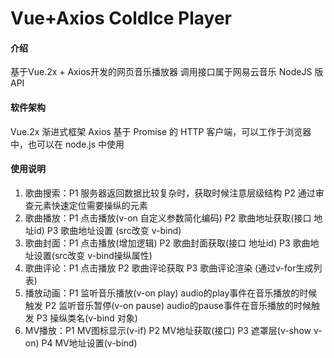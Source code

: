 # Vue+Axios ColdIce Player

#### 介绍
基于Vue.2x + Axios开发的网页音乐播放器  调用接口属于网易云音乐 NodeJS 版 API

#### 软件架构
Vue.2x 渐进式框架
Axios 基于 Promise 的 HTTP 客户端，可以工作于浏览器中，也可以在 node.js 中使用




#### 使用说明

1.  歌曲搜索：P1 服务器返回数据比较复杂时，获取时候注意层级结构 P2 通过审查元素快速定位需要操纵的元素
2.  歌曲播放：P1 点击播放(v-on 自定义参数简化编码) P2 歌曲地址获取(接口 地址id) P3 歌曲地址设置 (src改变 v-bind)
3.  歌曲封面：P1 点击播放(增加逻辑) P2 歌曲封面获取(接口 地址id) P3 歌曲地址设置(src改变 v-bind操纵属性)
4.  歌曲评论：P1 点击播放 P2 歌曲评论获取 P3 歌曲评论渲染 (通过v-for生成列表)
5.  播放动画：P1 监听音乐播放(v-on play)  audio的play事件在音乐播放的时候触发 P2 监听音乐暂停(v-on pause) audio的pause事件在音乐播放的时候触发 P3 操纵类名(v-bind 对象)
6.  MV播放：P1 MV图标显示(v-if) P2 MV地址获取(接口) P3 遮罩层(v-show v-on) P4 MV地址设置(v-bind)